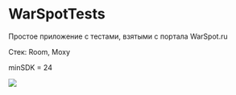 # WarSpotTests

Простое приложение с тестами, взятыми с портала WarSpot.ru

Стек: Room, Moxy

minSDK = 24

![](Screenshots/WarSpotTests1.png)


